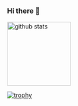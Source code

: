 ### Hi there 👋

<p align="left"> 
<!--   <img alt="Top Langs" height="150px" src="https://github-readme-stats.vercel.app/api/top-langs/?username=haji44&layout=compact&theme=onedark" /> -->
  <img alt="github stats" height="150px" src="https://github-readme-stats.vercel.app/api?username=haji44&count_private=true&theme=onedark&show_icons=true" />
</p>

[![trophy](https://github-profile-trophy.vercel.app/?username=haji44&theme=onedark&column=7)](https://github.com/ryo-ma/github-profile-trophy)


<!--
**haji44/haji44** is a ✨ _special_ ✨ repository because its `README.md` (this file) appears on your GitHub profile.

Here are some ideas to get you started:

- 🔭 I’m currently working on ...
- 🌱 I’m currently learning ...
- 👯 I’m looking to collaborate on ...
- 🤔 I’m looking for help with ...
- 💬 Ask me about ...
- 📫 How to reach me: ...
- 😄 Pronouns: ...
- ⚡ Fun fact: ...
-->

